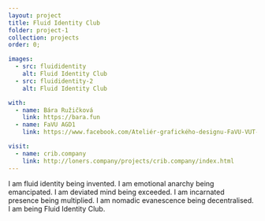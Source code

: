 ```yaml
---
layout: project
title: Fluid Identity Club
folder: project-1
collection: projects
order: 0;

images:
  - src: fluididentity
    alt: Fluid Identity Club
  - src: fluididentity-2
    alt: Fluid Identity Club

with:
  - name: Bára Ružičková
    link: https://bara.fun
  - name: FaVU AGD1
    link: https://www.facebook.com/Ateliér-grafického-designu-FaVU-VUT-Brno-221981592526

visit:
  - name: crib.company
    link: http://loners.company/projects/crib.company/index.html
---
```

I&nbsp;am fluid identity being invented. I&nbsp;am emotional anarchy being emancipated. I&nbsp;am deviated mind being exceeded. I&nbsp;am incarnated presence being multiplied. I&nbsp;am nomadic evanescence being decentralised. I&nbsp;am being Fluid Identity Club.

